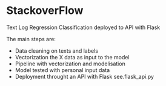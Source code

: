 # StackoverFlow 

Text Log Regression Classification  deployed to API with Flask 



The main steps are:
- Data cleaning on texts and labels
- Vectorization the X data as input to the model
- Pipeline with vectorization and modelisation 
- Model tested with personal input data 
- Deployment throught an API with Flask see.flask_api.py

